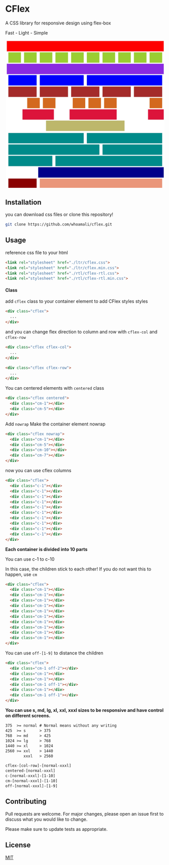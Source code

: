 # CFlex
A CSS library for responsive design using flex-box

Fast - Light - Simple

<p align="center"><img src="/images/Examples.png" data-canonical-src="/images/Examples.png" width="500" /></p>

## Installation
you can download css files or clone this repository!

```bash
git clone https://github.com/whoamali/cflex.git
```

## Usage
reference css file to your html

```html
<link rel="stylesheet" href="./ltr/cflex.css">
<link rel="stylesheet" href="./ltr/cflex.min.css">
<link rel="stylesheet" href="./rtl/cflex-rtl.css">
<link rel="stylesheet" href="./rtl/cflex-rtl.min.css">
```

#### Class
add ``cflex`` class to your container element to add CFlex styles styles

```html
<div class="cflex">
  ...
</div>
```

and you can change flex direction to column and row with ``cflex-col`` and ``cflex-row``

```html
<div class="cflex cflex-col">
  ...
</div>
```

```html
<div class="cflex cflex-row">
  ...
</div>
```

You can centered elements with ``centered`` class
```html
<div class="cflex centered">
  <div class="cm-1"></div>
  <div class="cm-5"></div>
</div>
```

Add ``nowrap`` Make the container element nowrap
```html
<div class="cflex nowrap">
  <div class="cm-1"></div>
  <div class="cm-5"></div>
  <div class="cm-10"></div>
  <div class="cm-7"></div>
</div>
```

now you can use cflex columns

```html
<div class="cflex">
  <div class="c-1"></div>
  <div class="c-1"></div>
  <div class="c-1"></div>
  <div class="c-1"></div>
  <div class="c-1"></div>
  <div class="c-1"></div>
  <div class="c-1"></div>
  <div class="c-1"></div>
  <div class="c-1"></div>
  <div class="c-1"></div>
</div>
```

**Each container is divided into 10 parts**

You can use c-1 to c-10

In this case, the children stick to each other! If you do not want this to happen, use ``cm``

```html
<div class="cflex">
  <div class="cm-1"></div>
  <div class="cm-1"></div>
  <div class="cm-1"></div>
  <div class="cm-1"></div>
  <div class="cm-1"></div>
  <div class="cm-1"></div>
  <div class="cm-1"></div>
  <div class="cm-1"></div>
  <div class="cm-1"></div>
  <div class="cm-1"></div>
</div>
```

You can use ``off-[1-9]`` to distance the children

```html
<div class="cflex">
  <div class="cm-1 off-2"></div>
  <div class="cm-1"></div>
  <div class="cm-1"></div>
  <div class="cm-1 off-1"></div>
  <div class="cm-1"></div>
  <div class="cm-1 off-1"></div>
</div>
```

**You can use s, md, lg, xl, xxl, xxxl sizes to be responsive and have control on different screens.**

```
375  >= normal # Normal means without any writing
425  >= s      > 375
768  >= md     > 425
1024 >= lg     > 768
1440 >= xl     > 1024
2560 >= xxl    > 1440
        xxxl   > 2560
```
```
cflex-[col-row]-[normal-xxxl]
centered-[normal-xxxl]
c-[normal-xxxl]-[1-10]
cm-[normal-xxxl]-[1-10]
off-[normal-xxxl]-[1-9]
```

## Contributing
Pull requests are welcome. For major changes, please open an issue first to discuss what you would like to change.

Please make sure to update tests as appropriate.

## License
[MIT](https://choosealicense.com/licenses/mit/)
